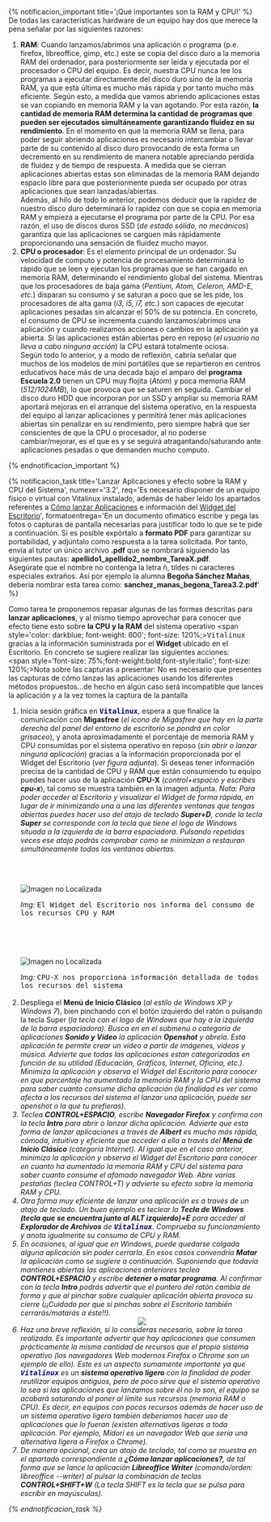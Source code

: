 {% notificacion_important title='¡Qué importantes son la RAM y CPU!' %}
De todas las características hardware de un equipo hay dos que merece la pena señalar por las siguientes razones:

<ol>
<li><b>RAM</b>: Cuando lanzamos/abrimos una aplicación o programa (p.e. firefox, libreoffice, gimp, etc.) este se copia del disco duro a la memoria RAM del ordenador, para posteriormente ser leida y ejecutada por el procesador o CPU del equipo.  Es decir, nuestra CPU nunca lee los programas a ejecutar directamente del disco duro sino de la memoria RAM, ya que esta última es mucho más rápida y por tanto mucho más eficiente.  Según esto, a medida que vamos abriendo aplicaciones estas se van copiando en memoria RAM y la van agotando.  Por esta razón, <b>la cantidad de memoria RAM determina la cantidad de programas que pueden ser ejecutados simultáneamente garantizando fluidez en su rendimiento</b>.  En el momento en que la memoria RAM se llena, para poder seguir abriendo aplicaciones es necesario intercambiar o llevar parte de su contenido al disco duro provocando de esta forma un decremento en su rendimiento de manera notable apreciando perdida de fluidez y de tiempo de respuesta.  A medida que se cierran aplicaciones abiertas estas son eliminadas de la memoria RAM dejando espacio libre para que posteriormente pueda ser ocupado por otras aplicaciones que sean lanzadas/abiertas.
<br>
Además, al hilo de todo lo anterior, podemos deducir que la rapidez de nuestro disco duro determinará lo rapidez con que se copia en memoria RAM y empieza a ejecutarse el programa por parte de la CPU.  Por esa razón, el uso de discos duros SSD (<i>de estado sólido, no mecánicos</i>) garantiza que las aplicaciones se carguen más rápidamente proporcionando una sensación de fluidez mucho mayor.
</li>
<li><b>CPU o procesador</b>: Es el elemento principal de un ordenador. Su velocidad de computo y potencia de procesamiento determinará lo rápido que se leen y ejecutan los programas que se han cargado en memoria RAM, determinando el rendimiento global del sistema. Mientras que los procesadores de baja gama (<i>Pentium, Atom, Celeron, AMD-E, etc.</i>) disparan su consumo y se saturan a poco que se les pide, los procesadores de alta gama (<i>i3, i5, i7, etc.</i>) son capaces de ejecutar aplicaciones pesadas sin alcanzar el 50% de su potencia. En concreto, el consumo de CPU se incrementa cuando lanzamos/abrimos una aplicación y cuando realizamos acciones o cambios en la aplicación ya abierta. Si las aplicaciones están abiertas pero en reposo (<i>el usuario no lleva a cabo ninguna acción</i>) la CPU estará totalmente ociosa.
</li>
Según todo lo anterior, y a modo de reflexión, cabría señalar que muchos de los modelos de mini portátiles que se repartieron en centros educativos hace más de una decada bajo el amparo del <b>programa Escuela 2.0</b> tienen un CPU muy flojita (<i>Atom</i>) y poca memoria RAM (<i>512/1024MB</i>), lo que provoca que se saturen en seguida.  Cambiar el disco duro HDD que incorporan por un SSD y ampliar su memoria RAM aportará mejoras en el arranque del sistema operativo, en la respuesta del equipo al lanzar aplicaciones y permitirá tener más aplicaciones abiertas sin penalizar en su rendimiento, pero siempre habrá que ser conscientes de que la CPU o procesador, al no poderse cambiar/mejorar, es el que es y se seguirá atragantando/saturando ante aplicaciones pesadas o que demanden mucho computo.
</ol>
{% endnotificacion_important %}

{% notificacion_task title='Lanzar Aplicaciones y efecto sobre la RAM y CPU del Sistema',
numexer='3.2',
req='Es necesario disponer de un equipo físico o virtual con Vitalinux instalado, además de haber leido los apartados referentes a <a href="../Parte_3-Entorno_de_Escritorio/Parte_3-Como_lanzar_aplicaciones.html">Cómo lanzar Aplicaciones</a> e información del <a href="../Parte_3-Entorno_de_Escritorio/Parte_3-Preferencias_del_escritorio.html">Widget del Escritorio</a>',
formatoentrega='En un documento ofimático escribe y pega las fotos o capturas de pantalla necesarias para justificar todo lo que se te pide a continuación. Si es posible expórtalo a <b>formato PDF</b> para garantizar su portabilidad, y adjúntalo como respuesta a la tarea solicitada. Por tanto, envía al tutor un único archivo <b>.pdf</b> que se nombrará siguiendo las siguientes pautas: <b>apellido1_apellido2_nombre_TareaX.pdf</b>.
<br>
Asegúrate que el nombre no contenga la letra ñ, tildes ni caracteres especiales extraños. Así por ejemplo la alumna <b>Begoña Sánchez Mañas</b>, debería nombrar esta tarea como: <b>sanchez_manas_begona_Tarea3.2.pdf</b>' %}

Como tarea te proponemos repasar algunas de las formas descritas para <b>lanzar aplicaciones</b>, y al mismo tiempo aprovechar para conocer que efecto tiene esto sobre <b>la CPU y la RAM</b> del sistema operativo <span style='color: darkblue; font-weight: 600'; font-size: 120%;><tt>Vitalinux</tt></span> gracias a la información suministrada por el <b>Widget</b> ubicado en el Escritorio.  En concreto se sugiere realizar las siguientes acciones:
<br>
<span style='font-size: 75%;font-weight:bold;font-style:italic'; font-size: 120%;>Nota sobre las capturas a presentar: No es necesario que presentes las capturas de cómo lanzas las aplicaciones usando los diferentes métodos propuestos...de hecho en algún caso será incompatible que lances la aplicación y a la vez tomes la captura de la pantalla</span>
<ol>
<li>
Inicia sesión gráfica en <span style='color: darkblue; font-weight: 600'; font-size: 120%;><tt>Vitalinux</tt></span>, espera a que finalice la comunicación con <b>Migasfree</b> (<i>el icono de Migasfree que hay en la parte derecha del panel del entorno de escritorio se pondrá en color grisaceo</i>), y anota aproximadamente el porcentaje de memoria RAM y CPU consumidas por el sistema operativo en reposo (<i>sin abrir o lanzar ninguna aplicación</i>) gracias a la información proporcionada por el Widget del Escritorio (<i>ver figura adjunta</i>). Si deseas tener información precisa de la cantidad de CPU y RAM que están consumiendo tu equipo puedes hacer uso de la aplicación <b>CPU-X</b> (<i>control+espacio y escribes <b>cpu-x</b></i>), tal como se muestra también en la imagen adjunta.
<i>Nota: Para poder acceder al Escritorio y visualizar el Widget de forma rápida, en lugar de ir minimizando una a una las diferentes ventanas que tengas abiertas puedes hacer uso del atajo de teclado <b>Super+D</b>, conde la tecla <b>Super</b> se corresponde con la tecla que tiene el logo de Windows situada a la izquierda de la barra espaciadora. Pulsando repetidas veces ese atajo podrás comprobar como se minimizan o restauran simultáneamente todas las ventanas abiertas.</i>

<br><br><div class="container">
<img class="coolimage" src="../img/parte3/vx-3.2-widget_escritorio-info_CPU_RAM.png" alt="Imagen no Localizada">
<div class="imagetext_type2"><i>Img:</i> <tt>El Widget del Escritorio nos informa del consumo de los recursos CPU y RAM</tt></div>
</div><br>

<br><br><div class="container">
<img class="coolimage" src="../img/parte3/vx-3.2-cpu-x-ram_cpu.png" alt="Imagen no Localizada">
<div class="imagetext_type2"><i>Img:</i> <tt>CPU-X nos proporciona información detallada de todos los recursos del sistema</tt></div>
</div><br>

</li>
<li>
Despliega el <b>Menú de Inicio Clásico</b> (<i>al estilo de Windows XP y Windows 7</i>), bien pinchando con el botón izquierdo del ratón o pulsando la tecla Super (<i>la tecla con el logo de Windows que hay a la izquierda de la barra espaciadora). Busca en en el submenú o categoría de aplicaciones <b>Sonido y Vídeo</b> la aplicación <b>Openshot</b> y abrela.  Esta aplicación te permite crear un vídeo a partir de imágenes, vídeos y música.  Advierte que todas las aplicaciones estan categorizadas en función de su utilidad (<i>Educación, Gráficos, Internet, Oficina, etc.</i>).  Minimiza la aplicación y observa el Widget del Escritorio para conocer en que porcentaje ha aumentado la memoria RAM y la CPU del sistema para saber cuanto consume dicha aplicación (<i>la finalidad es ver como afecta a los recursos del sistema el lanzar una aplicación, puede ser openshot o la que tu prefieras</i>). 
</li>
<li>
Teclea <b>CONTROL+ESPACIO</b>, escribe <b>Navegador Firefox</b> y confirma con la tecla <b>Intro</b> para abrir o lanzar dicha aplicación.  Advierte que esta forma de lanzar aplicaciones a través de <b>Albert</b> es mucho más rápida, cómoda, intuitiva y eficiente que acceder a ella a través del <b>Menú de Inicio Clásico</b> (<i>categoría Internet</i>).  Al igual que en el caso anterior, minimiza la aplicación y observa el Widget del Escritorio para conocer en cuanto ha aumentado la memoria RAM y CPU del sistema para saber cuanto consume el afamado navegador Web.  Abre varias pestañas (<i>teclea CONTROL+T</i>) y advierte su efecto sobre la memoria RAM y CPU.
</li>
<li>
Otra forma muy eficiente de lanzar una aplicación es a través de un atajo de teclado.  Un buen ejemplo es teclear la <b>Tecla de Windows (<i>tecla que se encuentra junto al ALT izquierdo</i>)+E</b> para acceder al <b>Explorador de Archivos</b> de <span style='color: darkblue; font-weight: 600'; font-size: 120%;><tt>Vitalinux</tt></span>.  Comprueba su funcionamiento y anota igualmente su consumo de CPU y RAM.
</li>
<li>
En ocasiones, al igual que en Windows, puede quedarse colgada alguna aplicación sin poder cerrarla.  En esos casos convendría <b>Matar</b> la aplicación como se sugiere a continuación.  Suponiendo que todavía mantienes abiertas las aplicaciones anteriores teclea <b>CONTROL+ESPACIO</b> y escribe <b>detener o matar programa</b>.  Al confirmar con la tecla <b>Intro</b> podrás advertir que el puntero del ratón cambia de forma y que al pinchar sobre cualquier aplicación abierta provoca su cierre (<i>¡¡Cuidado por que si pinchas sobre el Escritorio también cerrarás/matarás a éste!!</i>).
<div style="text-align: center;">
<img src="../img/vx-matar-programa.png">
</div>
</li>
<li>
Haz una breve reflexión, si lo consideras necesario, sobre la tarea realizada. Es importante advertir que hay aplicaciones que consumen prácticamente la misma cantidad de recursos que el propio sistema operativo (<i>los navegadores Web modernos Firefox o Chrome son un ejemplo de ello</i>).  Este es un aspecto sumamente importante ya que <span style='color: darkblue; font-weight: 600'; font-size: 120%;><tt>Vitalinux</tt></span> es un <b>sistema operativo ligero</b> con la finalidad de poder reutilizar equipos antiguos, pero de poco sirve que el sistema operativo lo sea si las aplicaciones que lanzamos sobre él no lo son, el equipo se acabará saturando al poner al límite sus recursos (<i>memoria RAM o CPU</i>). Es decir, en equipos con pocos recursos además de hacer uso de un sistema operativo ligero también deberíamos hacer uso de aplicaciones que lo fueran (<i>existen alternativas ligeras a toda aplicación.  Por ejemplo, Midori es un navegador Web que sería una alternativa ligera a Firefox o Chrome</i>).
</li>
<li>
De manera opcional, crea un atajo de teclado, tal como se muestra en el apartado correspondiente a <b>¿Cómo lanzar aplicaciones?</b>, de tal forma que se lance la aplicación <b>Libreoffice Writer</b> (<i>comando/orden: libreoffice --writer</i>) al pulsar la combinación de teclas <b>CONTROL+SHIFT+W</b> (<i>La tecla SHIFT es la tecla que se pulsa para escribir en mayúsculas</i>).
</li>
</ol>

{% endnotificacion_task %}
